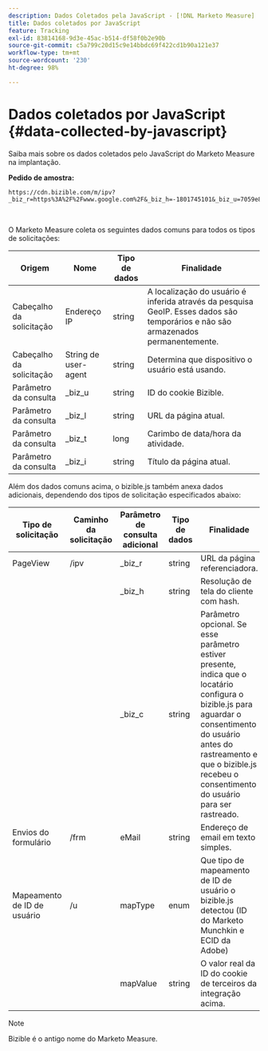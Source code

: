 ```yaml
---
description: Dados Coletados pela JavaScript - [!DNL Marketo Measure]
title: Dados coletados por JavaScript
feature: Tracking
exl-id: 83814168-9d3e-45ac-b514-df58f0b2e90b
source-git-commit: c5a799c20d15c9e14bbdc69f422cd1b90a121e37
workflow-type: tm+mt
source-wordcount: '230'
ht-degree: 98%

---
```


# Dados coletados por JavaScript {#data-collected-by-javascript}

Saiba mais sobre os dados coletados pelo JavaScript do Marketo Measure na implantação.

**Pedido de amostra:**

```
https://cdn.bizible.com/m/ipv?_biz_r=https%3A%2F%2Fwww.google.com%2F&_biz_h=-1801745101&_biz_u=7059e81415f34f7bbaf40fe32fdcba21&_biz_s=8cbeed&_biz_l=https%3A%2F%2Fwww.zendesk.com%2Fservice%2F&_biz_t=1676483822155&_biz_i=Customer%20service%20software%20for%20the%20best%20customer%20experiences%20%7C%20Zendesk&_biz_n=0&rnd=235938&cdn_o=a&_biz_z=1676483822155
```

<br>

O Marketo Measure coleta os seguintes dados comuns para todos os tipos de solicitações:

<table>
<thead>
  <tr>
    <th>Origem</th>
    <th>Nome</th>
    <th>Tipo de dados</th>
    <th>Finalidade</th>
  </tr>
</thead>
<tbody>
  <tr>
    <td>Cabeçalho da solicitação</td>
    <td>Endereço IP</td>
    <td>string</td>
    <td>A localização do usuário é inferida através da pesquisa GeoIP. Esses dados são temporários e não são armazenados permanentemente.</td>
  </tr>
  <tr>
    <td>Cabeçalho da solicitação</td>
    <td>String de user-agent</td>
    <td>string</td>
    <td>Determina que dispositivo o usuário está usando.</td>
  </tr>
  <tr>
    <td>Parâmetro da consulta</td>
    <td>_biz_u</td>
    <td>string</td>
    <td>ID do cookie Bizible.</td>
  </tr>
  <tr>
    <td>Parâmetro da consulta</td>
    <td>_biz_l</td>
    <td>string</td>
    <td>URL da página atual.</td>
  </tr>
  <tr>
    <td>Parâmetro da consulta</td>
    <td>_biz_t</td>
    <td>long</td>
    <td>Carimbo de data/hora da atividade.</td>
  </tr>
  <tr>
    <td>Parâmetro da consulta</td>
    <td>_biz_i</td>
    <td>string</td>
    <td>Título da página atual.</td>
  </tr>
</tbody>
</table>

Além dos dados comuns acima, o bizible.js também anexa dados adicionais, dependendo dos tipos de solicitação especificados abaixo:

<table>
<thead>
  <tr>
    <th>Tipo de solicitação</th>
    <th>Caminho da solicitação</th>
    <th>Parâmetro de consulta adicional</th>
    <th>Tipo de dados</th>
    <th>Finalidade</th>
  </tr>
</thead>
<tbody>
  <tr>
    <td>PageView</td>
    <td>/ipv</td>
    <td>_biz_r</td>
    <td>string</td>
    <td>URL da página referenciadora.</td>
  </tr>
  <tr>
    <td></td>
    <td></td>
    <td>_biz_h</td>
    <td>string</td>
    <td>Resolução de tela do cliente com hash.</td>
  </tr>
  <tr>
    <td></td>
    <td></td>
    <td>_biz_c</td>
    <td>string</td>
    <td>Parâmetro opcional. Se esse parâmetro estiver presente, indica que o locatário configura o bizible.js para aguardar o consentimento do usuário antes do rastreamento e que o bizible.js recebeu o consentimento do usuário para ser rastreado.</td>
  </tr>
  <tr>
    <td>Envios do formulário</td>
    <td>/frm</td>
    <td>eMail</td>
    <td>string</td>
    <td>Endereço de email em texto simples.</td>
  </tr>
  <tr>
    <td>Mapeamento de ID de usuário</td>
    <td>/u</td>
    <td>mapType</td>
    <td>enum</td>
    <td>Que tipo de mapeamento de ID de usuário o bizible.js detectou (ID do Marketo Munchkin e ECID da Adobe)</td>
  </tr>
  <tr>
    <td></td>
    <td></td>
    <td>mapValue</td>
    <td>string</td>
    <td>O valor real da ID do cookie de terceiros da integração acima.</td>
  </tr>
</tbody>
</table>

>[!NOTE]
>
>Bizible é o antigo nome do Marketo Measure.
